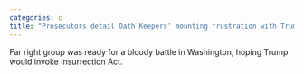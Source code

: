 ```yaml
---
categories: c
title: "Prosecutors detail Oath Keepers’ mounting frustration with Trump as Jan 6 approached"
---
```

Far right group was ready for a bloody battle in Washington, hoping Trump would invoke Insurrection Act.